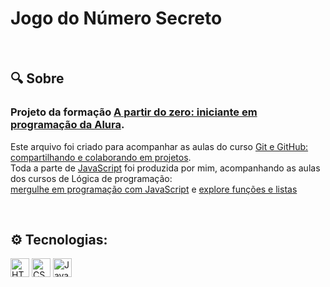 <h1>Jogo do Número Secreto</h1>
<br>

<h2>🔍 Sobre</h2>
<h3>Projeto da formação <a href="https://cursos.alura.com.br/formacao-programacao">A partir do zero: iniciante em programação da Alura</a>.</h3>
<p>Este arquivo foi criado para acompanhar as aulas do curso <a href="https://cursos.alura.com.br/course/git-github-compartilhando-colaborando-projetos">Git e GitHub: compartilhando e colaborando em projetos</a>.<br>
   Toda a parte de <a href="https://github.com/Felipe0Mota/aula-github/blob/main/app.js">JavaScript</a> foi produzida por mim, acompanhando as aulas dos cursos de Lógica de programação:<br>
   <a href="https://cursos.alura.com.br/course/logica-programacao-mergulhe-programacao-javascript">mergulhe em programação com JavaScript</a> e <a href="https://cursos.alura.com.br/course/logica-programacao-funcoes-listas">explore funções e listas</a>
</p>
<br>

<h2>⚙️ Tecnologias:</h2>
<div>
  <img src="https://img.shields.io/badge/HTML5-E34F26?logo=html5&logoColor=fff&style=flat-square" height="30" alt="HTML5 Badge">
  <img src="https://img.shields.io/badge/CSS3-1572B6?logo=css3&logoColor=fff&style=flat-square" height="30" alt="CSS3 Badge">
  <img src="https://img.shields.io/badge/JavaScript-F7DF1E?logo=javascript&logoColor=000&style=flat-square" height="30" alt="JavaScript Badge">
</div>
<br>
